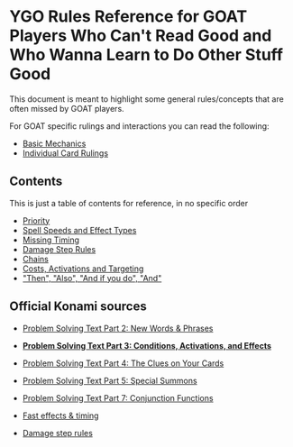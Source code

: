 # YGO Rules Reference for GOAT Players Who Can't Read Good and Who Wanna Learn to Do Other Stuff Good

This document is meant to highlight some general rules/concepts that are often missed by GOAT players.

For GOAT specific rulings and interactions you can read the following:

* [Basic Mechanics](https://www.goatformat.com/basics.html)
* [Individual Card Rulings](https://www.goatformat.com/indivrulings.html)

## Contents

This is just a table of contents for reference, in no specific order

* [Priority](./contents/Priority.md)
* [Spell Speeds and Effect Types](./contents/Spell%20Speeds%20and%20Effect%20Types.md)
* [Missing Timing](./contents/Missing%20Timing.md)
* [Damage Step Rules](./contents/Damage%20Step%20Rules.md)
* [Chains](./contents/Chains.md)
* [Costs, Activations and Targeting](./contents/Costs%20Activations%20and%20Targeting.md)
* ["Then", "Also", "And if you do", "And"](./contents/%22Then%22,%20%22Also%22,%20%22And%20if%20you%20do%22,%20%22And%22.md)

## Official Konami sources

* [Problem Solving Text Part 2: New Words & Phrases](https://www.yugioh-card.com/eu/play/understanding-card-text/part-2-new-words-phrases/)
* [**Problem Solving Text Part 3: Conditions, Activations, and Effects**](https://www.yugioh-card.com/eu/play/understanding-card-text/part-3-conditions-activations-and-effects/)
* [Problem Solving Text Part 4: The Clues on Your Cards](https://www.yugioh-card.com/eu/play/understanding-card-text/part-4-the-clues-on-your-cards/)
* [Problem Solving Text Part 5: Special Summons](https://www.yugioh-card.com/eu/play/understanding-card-text/part-5-special-summons/)
* [Problem Solving Text Part 7: Conjunction Functions](https://www.yugioh-card.com/eu/play/understanding-card-text/part-7-conjunction-functions/)

* [Fast effects & timing](https://www.yugioh-card.com/eu/play/fast-effect-timing/)
* [Damage step rules](https://www.yugioh-card.com/eu/play/damage-step-rules/)